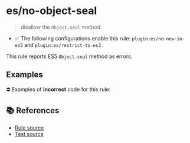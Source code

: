 # es/no-object-seal
> disallow the `Object.seal` method

- ✅ The following configurations enable this rule: `plugin:es/no-new-in-es5` and `plugin:es/restrict-to-es3`

This rule reports ES5 `Object.seal` method as errors.

## Examples

⛔ Examples of **incorrect** code for this rule:

<eslint-playground type="bad" code="/*eslint es/no-object-seal: error */
Object.seal(obj)
" />

## 📚 References

- [Rule source](https://github.com/mysticatea/eslint-plugin-es/blob/v3.0.1/lib/rules/no-object-seal.js)
- [Test source](https://github.com/mysticatea/eslint-plugin-es/blob/v3.0.1/tests/lib/rules/no-object-seal.js)
